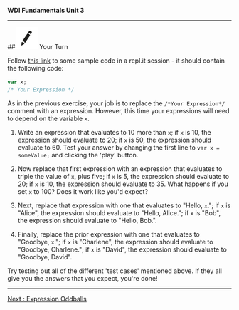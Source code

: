 **WDI Fundamentals Unit 3**

---

##![Your Turn](../assets/exercise.png) Your Turn

Follow [this link](http://repl.it/ajt) to some sample code in a repl.it session - it should contain the following code:

```javascript
var x;
/* Your Expression */
```

As in the previous exercise, your job is to replace the `/*Your Expression*/` comment with an expression. However, this time your expressions will need to depend on the variable `x`.

1. Write an expression that evaluates to 10 more than `x`; if `x` is 10, the expression should evaluate to 20; if `x` is 50, the expression should evaluate to 60. Test your answer by changing the first line to `var x = someValue;` and clicking the 'play' button.

2. Now replace that first expression with an expression that evaluates to triple the value of `x`, plus five; if `x` is 5, the expression should evaluate to 20; if `x` is 10, the expression should evaluate to 35. What happens if you set `x` to 100? Does it work like you'd expect?

3. Next, replace that expression with one that evaluates to "Hello, `x`."; if `x` is "Alice", the expression should evaluate to "Hello, Alice."; if `x` is "Bob", the expression should evaluate to "Hello, Bob.".

4. Finally, replace the prior expression with one that evaluates to "Goodbye, `x`."; if `x` is "Charlene", the expression should evaluate to "Goodbye, Charlene."; if `x` is "David", the expression should evaluate to "Goodbye, David".

Try testing out all of the different 'test cases' mentioned above. If they all give you the answers that you expect, you're done!

---
[Next : Expression Oddballs](08_lesson.md)
